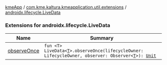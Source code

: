 [kmeApp](../../index.md) / [com.kme.kaltura.kmeapplication.util.extensions](../index.md) / [androidx.lifecycle.LiveData](./index.md)

### Extensions for androidx.lifecycle.LiveData

| Name | Summary |
|---|---|
| [observeOnce](observe-once.md) | `fun <T> LiveData<`[`T`](observe-once.md#T)`>.observeOnce(lifecycleOwner: LifecycleOwner, observer: Observer<`[`T`](observe-once.md#T)`>): `[`Unit`](https://kotlinlang.org/api/latest/jvm/stdlib/kotlin/-unit/index.html) |
